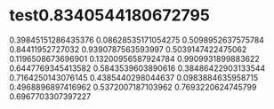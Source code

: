 # test0.8340544180672795
0.39845151286435376
0.08628535171054275
0.5098952637575784
0.84411952727032
0.9390787563593997
0.5039147422475062
0.1196508673696901
0.13200956587924784
0.9909931899883622
0.6447769345413582
0.5843539603890616
0.38486422903133544
0.7164250143076145
0.4385440298044637
0.0983884635958715
0.4968896897416962
0.5372007187103962
0.7693220624745799
0.6967703307397227
